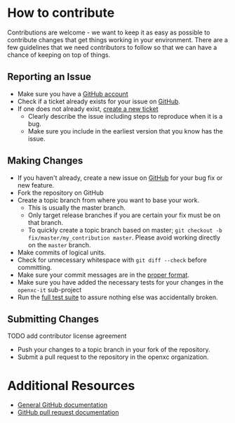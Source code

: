 # How to contribute

Contributions are welcome - we want to keep it as easy as possible to contribute
changes that get things working in your environment. There are a few guidelines
that we need contributors to follow so that we can have a chance of keeping on
top of things.

## Reporting an Issue

* Make sure you have a [GitHub account](https://github.com/signup/free)
* Check if a ticket already exists for your issue on [GitHub](gh-issues).
* If one does not already exist, [create a new ticket](gh-issues)
  * Clearly describe the issue including steps to reproduce when it is a bug.
  * Make sure you include in the earliest version that you know has the issue.

## Making Changes

* If you haven't already, create a new issue on [GitHub](gh-issues) for your bug
  fix or new feature.
* Fork the repository on GitHub
* Create a topic branch from where you want to base your work.
  * This is usually the master branch.
  * Only target release branches if you are certain your fix must be on that
    branch.
  * To quickly create a topic branch based on master; `git checkout -b
    fix/master/my_contribution master`. Please avoid working directly on the
    `master` branch.
* Make commits of logical units.
* Check for unnecessary whitespace with `git diff --check` before committing.
* Make sure your commit messages are in the [proper format](http://tbaggery.com/2008/04/19/a-note-about-git-commit-messages.html).
* Make sure you have added the necessary tests for your changes in the
  `openxc-it` sub-project
* Run the [full test suite](https://github.com/openxc/cantranslator/blob/master/README_developers.mkd) to assure nothing else was accidentally broken.

## Submitting Changes

TODO add contributor license agreement

* Push your changes to a topic branch in your fork of the repository.
* Submit a pull request to the repository in the openxc organization.

# Additional Resources

* [General GitHub documentation](http://help.github.com/)
* [GitHub pull request documentation](http://help.github.com/send-pull-requests/)

[gh-issues]: https://github.com/openxc/cantranslator/issues

